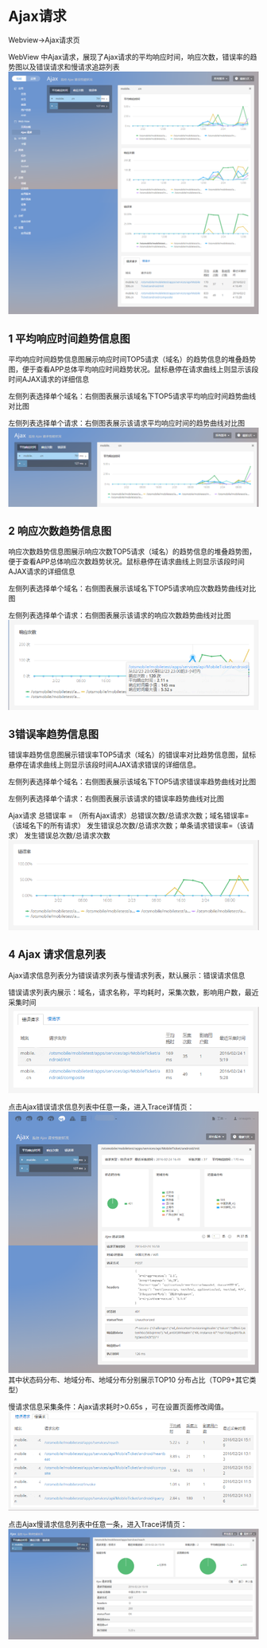 # Ajax请求
Webview->Ajax请求页

WebView 中Ajax请求，展现了Ajax请求的平均响应时间，响应次数，错误率的趋势图以及错误请求和慢请求追踪列表
![](ajax01.png)


## 1 平均响应时间趋势信息图


平均响应时间趋势信息图展示响应时间TOP5请求（域名）的趋势信息的堆叠趋势图，便于查看APP总体平均响应时间趋势状况。鼠标悬停在请求曲线上则显示该段时间AJAX请求的详细信息

左侧列表选择单个域名：右侧图表展示该域名下TOP5请求平均响应时间趋势曲线对比图

左侧列表选择单个请求：右侧图表展示该请求平均响应时间的趋势曲线对比图
![](aj02.png)

## 2 响应次数趋势信息图
响应次数趋势信息图展示响应次数TOP5请求（域名）的趋势信息的堆叠趋势图，便于查看APP总体响应次数趋势状况。鼠标悬停在请求曲线上则显示该段时间AJAX请求的详细信息


左侧列表选择单个域名：右侧图表展示该域名下TOP5请求响应次数趋势曲线对比图

左侧列表选择单个请求：右侧图表展示该请求的响应次数趋势曲线对比图
![](ajax3.png)

## 3错误率趋势信息图

错误率趋势信息图展示错误率TOP5请求（域名）的错误率对比趋势信息图，鼠标悬停在请求曲线上则显示该段时间AJAX请求错误的详细信息。



左侧列表选择单个域名：右侧图表展示该域名下TOP5请求错误率趋势曲线对比图

左侧列表选择单个请求：右侧图表展示该请求的错误率趋势曲线对比图

Ajax请求 总错误率 = （所有Ajax请求）总错误次数/总请求次数；域名错误率=（该域名下的所有请求） 发生错误总次数/总请求次数；单条请求错误率=（该请求） 发生错误总次数/总请求次数
![](ajax4.png)

## 4 Ajax 请求信息列表
Ajax请求信息列表分为错误请求列表与慢请求列表，默认展示：错误请求信息

错误请求列表内展示：域名，请求名称，平均耗时，采集次数，影响用户数，最近采集时间
![](aj05.png)

点击Ajax错误请求信息列表中任意一条，进入Trace详情页：
![](aj04.png)
其中状态码分布、地域分布、地域分布分别展示TOP10 分布占比（TOP9+其它类型）



慢请求信息采集条件：Ajax请求耗时>0.65s ，可在设置页面修改阈值。
![](aj07.png)

点击Ajax慢请求信息列表中任意一条，进入Trace详情页：
![](aj8.png)


 



